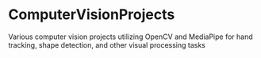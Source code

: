 # ComputerVisionProjects
Various computer vision projects utilizing OpenCV and MediaPipe for hand tracking, shape detection, and other visual processing tasks
